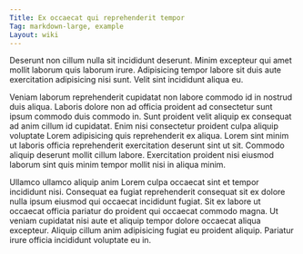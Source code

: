 ```yaml
---
Title: Ex occaecat qui reprehenderit tempor
Tag: markdown-large, example
Layout: wiki
---
```

Deserunt non cillum nulla sit incididunt deserunt. Minim excepteur qui amet mollit laborum quis laborum irure. Adipisicing tempor labore sit duis aute exercitation adipisicing nisi sunt. Velit sint incididunt aliqua eu.

Veniam laborum reprehenderit cupidatat non labore commodo id in nostrud duis aliqua. Laboris dolore non ad officia proident ad consectetur sunt ipsum commodo duis commodo in. Sunt proident velit aliquip ex consequat ad anim cillum id cupidatat. Enim nisi consectetur proident culpa aliquip voluptate Lorem adipisicing quis reprehenderit ex aliqua. Lorem sint minim ut laboris officia reprehenderit exercitation deserunt sint ut sit. Commodo aliquip deserunt mollit cillum labore. Exercitation proident nisi eiusmod laborum sint quis minim tempor mollit nisi in aliqua minim.

Ullamco ullamco aliquip anim Lorem culpa occaecat sint et tempor incididunt nisi. Consequat ea fugiat reprehenderit consequat sit ex dolore nulla ipsum eiusmod qui occaecat incididunt fugiat. Sit ex labore ut occaecat officia pariatur do proident qui occaecat commodo magna. Ut veniam cupidatat nisi aute et aliquip tempor dolore occaecat aliqua excepteur. Aliquip cillum anim adipisicing fugiat eu proident aliquip. Pariatur irure officia incididunt voluptate eu in.